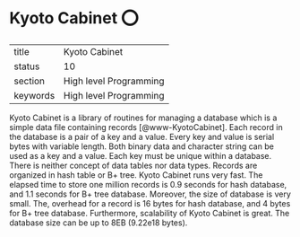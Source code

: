 # Kyoto Cabinet :o:


|          |                        |
| -------- | ---------------------- |
| title    | Kyoto Cabinet          | 
| status   | 10                     |
| section  | High level Programming |
| keywords | High level Programming |



Kyoto Cabinet is a library of routines for managing a database which
is a simple data file containing records [@www-KyotoCabinet].
Each record in the database is a pair of a key and a value. Every key
and value is serial bytes with variable length. Both binary data and
character string can be used as a key and a value. Each key must be
unique within a database.  There is neither concept of data tables nor
data types. Records are organized in hash table or B+ tree. Kyoto
Cabinet runs very fast. The elapsed time to store one million records
is 0.9 seconds for hash database, and 1.1 seconds for B+ tree
database. Moreover, the size of database is very small. The, overhead
for a record is 16 bytes for hash database, and 4 bytes for B+ tree
database. Furthermore, scalability of Kyoto Cabinet is great. The
database size can be up to 8EB (9.22e18 bytes).




